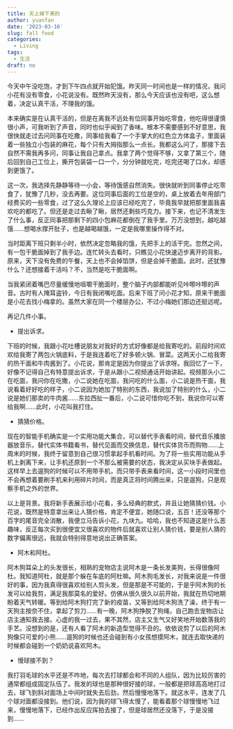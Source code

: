 ```yaml
---
title: 天上掉下来的
author: yuanfan
date: '2023-03-16'
slug: fall food
categories:
  - Living
tags:
  - 生活
draft: no
---
```


今天中午没吃饱，才到下午四点就开始犯饿。昨天同一时间也是一样的情况，我问小花有没有零食，小花说没有。既然昨天没有，那么今天应该也没有吧，这么想着，决定认真干活，不理我的饿。

本来确实是在认真干活的，但是在离我不远处有位同事开始吃零食，他吃得很谨慎很小声，可我听到了声音，同时也似乎闻到了香味。根本不需要感到不好意思，我很快就走过去问同事在吃撒，同事给我看了一个手掌大的红色立方体盒子，里面装着一些独立小包装的麻花，每个只有大拇指那么一点长。我都这么问了，那接下去自然不需我再多问，同事让我自己拿点。我拿了两个觉得不够，又拿了第三个，随后回到自己工位上，撕开包装袋一口一个，分分钟就吃完，吃完还喝了口水，却感到更饿了。

这一次，我选择先静静等待一小会，等待饿感自然消失。很快就听到同事停止吃零食了，犹豫了几秒，没去再要。这位同事后面的工位是空的，桌上放着去年用部门经费买的一些零食，过了这么久理论上应该已经吃完了，毕竟我早就把那里面我喜欢吃的都吃了。但还是走过去瞅了瞅，居然还剩些巧克力。接下来，也记不清发生了什么事，反正同事把那剩下的四小包麻花都倒在了我手里。万万没想到，越吃越饿……想喝水撑开肚子，也是越喝越饿，一定是我哪里操作得不对。

当时距离下班只剩半小时，依然决定忽略我的饿，先把手上的活干完。忽然之间，有一包干脆面掉到了我手边。连忙转头去看时，只瞧见小花快速迈步离开的背影。原来，天下没有免费的午餐，天上也不会掉馅饼，但是会掉干脆面。此时，还犹豫什么？还想接着干活吗？不，当然是吃干脆面啊。

当我紧闭着嘴巴尽量缓慢地咀嚼干脆面时，整个脑子内部都能听见咔嚓咔嚓的声音。古时有人掩耳盗铃，今日有我闭嘴吃面。后来下班了问小花才知，原来干脆面是小花去找小梅拿的。虽然大家在同一个楼层办公，不过小梅她们那边还挺远呢。

再记几件小事。

+ 提出诉求。

下班的时候，我跟小花吐槽说朋友对我好的方式好像都是给我寄吃的。前段时间欢欢给我寄了两包火锅底料，于是我连着吃了好多顿火锅、冒菜。这两天小二给我寄的热干面和牛肉酱到了。小花说，那肯定是因为你提出了诉求呀。我回忆了一下，好像不记得自己有特意提出诉求，于是从跟小二视频通话开始讲起。视频那头小二在吃面，我问你在吃撒，小二说她在吃面，我问吃的什么面，小二说是热干面，我说看着好好吃的样子，小二说因为她加了特别的东西，我说加了特别的什么，小二说是她们那卖的牛肉酱……东拉西扯一番后，小二说可惜你吃不到，我说你可以寄给我啊……此时，小花叫我打住。

+ 猜猜价格。

现在的智能手机确实是一个实用功能大集合，可以替代手表看时间，替代音乐播放器放音乐，替代实体书籍看书，替代见面而交换信息，替代实体货币而购物……上周末的时候，我终于留意到自己很习惯拿起手机看时间。为了将一些实用功能从手机上剥离下来，让手机还原到一个不那么被需要的状态，我决定从买块手表做起。这样早上去遛狗的时候可以不用带手机，而只带手表来看时间，这一小段时间里也不会再想着要刷手机来利用碎片时间，而是真正将时间腾出来，只是遛狗，只是观察手机之外的世界。

以上是背景。我将新手表展示给小花看，多么经典的款式，并且让她猜猜价钱。小花说，既然是特意拿出来让人猜价格，肯定不便宜，她随口说，五百！还没等那个百字的尾音完全消散，我便立马告诉小花，九块九。哈哈，我也不知道这是什么恶趣味，反正每次买到很便宜又很喜欢的物件后就喜欢让别人猜价钱，要是别人猜的数字偏离很远，我就会特别得意地说出正确答案。

+ 阿木和阿杜。

阿木狗耳朵上的头发很长，相熟的宠物店主说阿木是一条长发美狗，长得很像阿杜。我知道阿杜，就是那个躲在车底的阿杜嘛。阿木狗毛发长，对我来说是一件很好的事，因为我真得很喜欢给别人剪头发，但是那是不可能的，于是乎阿木狗的长发可以给我剪，满足我那莫名的爱好。仿佛从很久很久以前开始，我就在热切地期盼着天气转暖。等到给阿木狗打完了新的疫苗，又等到给阿木狗洗了澡，终于有一天狗主按奈不住，拿起了剪刀……有一晚，阿木狗挣脱了狗绳，自己跑去宠物店让店主通知我去接。心虚的我一过去，果不其然，店主又生气又好笑地开始数落我的手艺。没想到的是，还有人看了阿木的新造型觉得不丑的。依依说剪了以后的阿木狗像只可爱的小熊……遛狗的时候也还会碰到有小女孩想摸阿木，就连去取快递的时候都会碰到一个奶奶说喜欢阿木。

+ 慢球接不到？

我打羽毛球的水平还是不咋地，每次去打球都会和不同的人组队，因为比较厉害的通常都组成固定队伍了。我发的球也是那种很好接的球，一般都是把球高高地打过去，球飞到斜对面场上中间时就失去后劲，然后慢慢地落下。就这水平，连发了几个球对面都没接到。他们说，因为我的球飞得太慢了，能看着那个球慢慢地飞过来，慢慢地落下，已经作出反应挥拍去接了，但是球居然还没落下，于是没接到……

